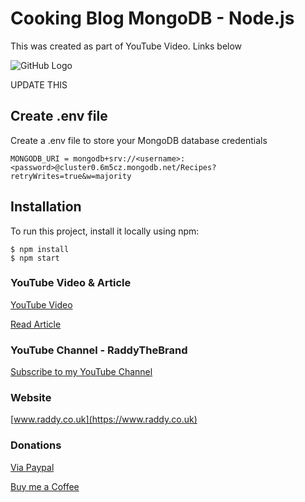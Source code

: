 # Cooking Blog MongoDB - Node.js

This was created as part of YouTube Video. Links below

![GitHub Logo](https://raddy.co.uk/wp-content/uploads/2021/02/nodejs-user-management-system-crud-blog_compressed.jpg)

UPDATE THIS

## Create .env file
Create a .env file to store your MongoDB database credentials

```
MONGODB_URI = mongodb+srv://<username>:<password>@cluster0.6m5cz.mongodb.net/Recipes?retryWrites=true&w=majority
```

## Installation
To run this project, install it locally using npm:

```
$ npm install
$ npm start
```


### YouTube Video & Article

[YouTube Video](https://youtu.be/OEdPH4fV7vY)

[Read Article](https://raddy.co.uk/blog/how-to-build-a-recipe-blog-using-node-js-and-mongodb-express-ejs-mongoose-crud/)

### YouTube Channel - RaddyTheBrand

[Subscribe to my YouTube Channel](https://www.youtube.com/channel/UCvXscyQ0cLzPZeNOeXI45Sw?sub_confirmation=1)

### Website
[www.raddy.co.uk](https://www.raddy.co.uk)

### Donations
[Via Paypal](https://www.paypal.com/donate/?hosted_button_id=YUH7JRDUN5QEY)

[Buy me a Coffee](https://www.buymeacoffee.com/RaddyTheBrand)
